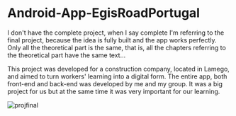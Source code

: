 # Android-App-EgisRoadPortugal
 
I don't have the complete project, when I say complete I'm referring to the final project, because the idea is fully built and the app works perfectly. Only all the theoretical part is the same, that is, all the chapters referring to the theoretical part have the same text...

This project was developed for a construction company, located in Lamego, and aimed to turn workers' learning into a digital form.
The entire app, both front-end and back-end was developed by me and my group. It was a big project for us but at the same time it was very important for our learning.

   ![projfinal](https://user-images.githubusercontent.com/76127743/120947331-36b6a400-c737-11eb-8320-b6187a98cd40.png)
